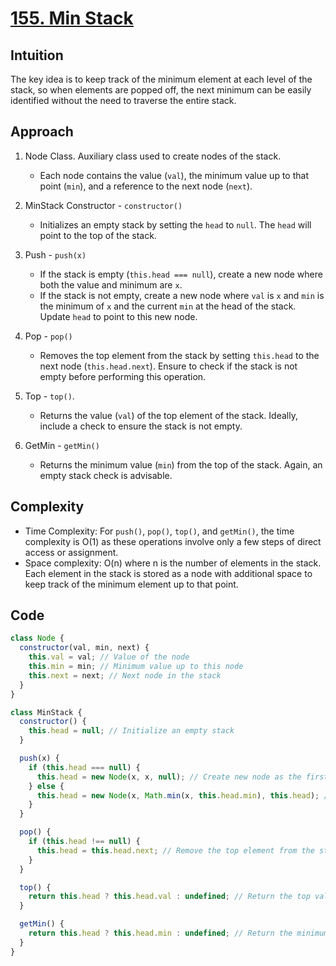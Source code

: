 # [155. Min Stack](https://leetcode.com/problems/min-stack/description/)

## Intuition

The key idea is to keep track of the minimum element at each level of the stack, so when elements are popped off, the next minimum can be easily identified without the need to traverse the entire stack.

## Approach

1. Node Class. Auxiliary class used to create nodes of the stack.

   - Each node contains the value (`val`), the minimum value up to that point (`min`), and a reference to the next node (`next`).

2. MinStack Constructor - `constructor()`

   - Initializes an empty stack by setting the `head` to `null`. The `head` will point to the top of the stack.

3. Push - `push(x)`

   - If the stack is empty (`this.head === null`), create a new node where both the value and minimum are `x`.
   - If the stack is not empty, create a new node where `val` is `x` and `min` is the minimum of `x` and the current `min` at the head of the stack. Update `head` to point to this new node.

4. Pop - `pop()`

   - Removes the top element from the stack by setting `this.head` to the next node (`this.head.next`). Ensure to check if the stack is not empty before performing this operation.

5. Top - `top()`.

   - Returns the value (`val`) of the top element of the stack. Ideally, include a check to ensure the stack is not empty.

6. GetMin - `getMin()`
   - Returns the minimum value (`min`) from the top of the stack. Again, an empty stack check is advisable.

## Complexity

- Time Complexity: For `push()`, `pop()`, `top()`, and `getMin()`, the time complexity is O(1) as these operations involve only a few steps of direct access or assignment.
- Space complexity: O(n) where n is the number of elements in the stack. Each element in the stack is stored as a node with additional space to keep track of the minimum element up to that point.

## Code

```javascript
class Node {
  constructor(val, min, next) {
    this.val = val; // Value of the node
    this.min = min; // Minimum value up to this node
    this.next = next; // Next node in the stack
  }
}

class MinStack {
  constructor() {
    this.head = null; // Initialize an empty stack
  }

  push(x) {
    if (this.head === null) {
      this.head = new Node(x, x, null); // Create new node as the first node in the stack
    } else {
      this.head = new Node(x, Math.min(x, this.head.min), this.head); // New node becomes the head with updated min
    }
  }

  pop() {
    if (this.head !== null) {
      this.head = this.head.next; // Remove the top element from the stack
    }
  }

  top() {
    return this.head ? this.head.val : undefined; // Return the top value, with empty stack check
  }

  getMin() {
    return this.head ? this.head.min : undefined; // Return the minimum value, with empty stack check
  }
}
```
